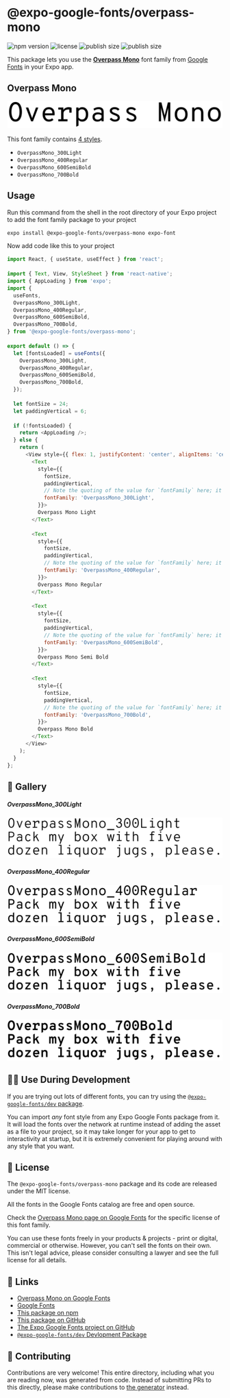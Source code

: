# @expo-google-fonts/overpass-mono

![npm version](https://flat.badgen.net/npm/v/@expo-google-fonts/overpass-mono)
![license](https://flat.badgen.net/github/license/expo/google-fonts)
![publish size](https://flat.badgen.net/packagephobia/install/@expo-google-fonts/overpass-mono)
![publish size](https://flat.badgen.net/packagephobia/publish/@expo-google-fonts/overpass-mono)

This package lets you use the [**Overpass Mono**](https://fonts.google.com/specimen/Overpass+Mono) font family from [Google Fonts](https://fonts.google.com/) in your Expo app.

## Overpass Mono

![Overpass Mono](./font-family.png)

This font family contains [4 styles](#-gallery).

- `OverpassMono_300Light`
- `OverpassMono_400Regular`
- `OverpassMono_600SemiBold`
- `OverpassMono_700Bold`

## Usage

Run this command from the shell in the root directory of your Expo project to add the font family package to your project
```sh
expo install @expo-google-fonts/overpass-mono expo-font
```

Now add code like this to your project
```js
import React, { useState, useEffect } from 'react';

import { Text, View, StyleSheet } from 'react-native';
import { AppLoading } from 'expo';
import {
  useFonts,
  OverpassMono_300Light,
  OverpassMono_400Regular,
  OverpassMono_600SemiBold,
  OverpassMono_700Bold,
} from '@expo-google-fonts/overpass-mono';

export default () => {
  let [fontsLoaded] = useFonts({
    OverpassMono_300Light,
    OverpassMono_400Regular,
    OverpassMono_600SemiBold,
    OverpassMono_700Bold,
  });

  let fontSize = 24;
  let paddingVertical = 6;

  if (!fontsLoaded) {
    return <AppLoading />;
  } else {
    return (
      <View style={{ flex: 1, justifyContent: 'center', alignItems: 'center' }}>
        <Text
          style={{
            fontSize,
            paddingVertical,
            // Note the quoting of the value for `fontFamily` here; it expects a string!
            fontFamily: 'OverpassMono_300Light',
          }}>
          Overpass Mono Light
        </Text>

        <Text
          style={{
            fontSize,
            paddingVertical,
            // Note the quoting of the value for `fontFamily` here; it expects a string!
            fontFamily: 'OverpassMono_400Regular',
          }}>
          Overpass Mono Regular
        </Text>

        <Text
          style={{
            fontSize,
            paddingVertical,
            // Note the quoting of the value for `fontFamily` here; it expects a string!
            fontFamily: 'OverpassMono_600SemiBold',
          }}>
          Overpass Mono Semi Bold
        </Text>

        <Text
          style={{
            fontSize,
            paddingVertical,
            // Note the quoting of the value for `fontFamily` here; it expects a string!
            fontFamily: 'OverpassMono_700Bold',
          }}>
          Overpass Mono Bold
        </Text>
      </View>
    );
  }
};

```

## 🔡 Gallery

##### OverpassMono_300Light
![OverpassMono_300Light](./OverpassMono_300Light.ttf.png)

##### OverpassMono_400Regular
![OverpassMono_400Regular](./OverpassMono_400Regular.ttf.png)

##### OverpassMono_600SemiBold
![OverpassMono_600SemiBold](./OverpassMono_600SemiBold.ttf.png)

##### OverpassMono_700Bold
![OverpassMono_700Bold](./OverpassMono_700Bold.ttf.png)


## 👩‍💻 Use During Development

If you are trying out lots of different fonts, you can try using the [`@expo-google-fonts/dev` package](https://github.com/expo/google-fonts/tree/master/font-packages/dev#readme).

You can import *any* font style from any Expo Google Fonts package from it. It will load the fonts
over the network at runtime instead of adding the asset as a file to your project, so it may take longer
for your app to get to interactivity at startup, but it is extremely convenient
for playing around with any style that you want.

## 📖 License

The `@expo-google-fonts/overpass-mono` package and its code are released under the MIT license.

All the fonts in the Google Fonts catalog are free and open source.

Check the [Overpass Mono page on Google Fonts](https://fonts.google.com/specimen/Overpass+Mono) for the specific license of this font family.

You can use these fonts freely in your products & projects - print or digital, commercial or otherwise. However, you can't sell the fonts on their own. This isn't legal advice, please consider consulting a lawyer and see the full license for all details.

## 🔗 Links

- [Overpass Mono on Google Fonts](https://fonts.google.com/specimen/Overpass+Mono)
- [Google Fonts](https://fonts.google.com/)
- [This package on npm](https://www.npmjs.com/package/@expo-google-fonts/overpass-mono)
- [This package on GitHub](https://github.com/expo/google-fonts/tree/master/font-packages/overpass-mono)
- [The Expo Google Fonts project on GitHub](https://github.com/expo/google-fonts)
- [`@expo-google-fonts/dev` Devlopment Package](https://github.com/expo/google-fonts/tree/master/font-packages/dev)

## 🤝 Contributing

Contributions are very welcome! This entire directory, including what you are reading now, was generated from code. Instead of submitting PRs to this directly, please make contributions to [the generator](https://github.com/expo/google-fonts/tree/master/packages/generator) instead.
